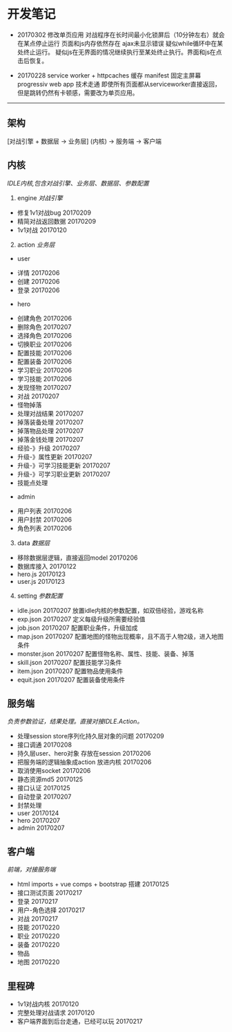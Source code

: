 
# 开发笔记


- 20170302
修改单页应用
对战程序在长时间最小化锁屏后（10分钟左右）就会在某点停止运行
页面和js内存依然存在
ajax未显示错误
疑似while循环中在某处终止运行。
疑似js在无界面的情况继续执行至某处终止执行。界面和js在点击后恢复。

- 20170228
service worker + httpcaches 缓存
manifest 固定主屏幕
progressiv web app 技术走通
即使所有页面都从serviceworker直接返回，但是跳转仍然有卡顿感，需要改为单页应用。


---------

## 架构
[对战引擎 + 数据层 -> 业务层] (内核) -> 服务端 -> 客户端

## 内核
*IDLE内核,包含对战引擎、业务层、数据层、参数配置*


1. engine
*对战引擎*
- 修复1v1对战bug 20170209
- 精简对战返回数据 20170209
- 1v1对战 20170120

2. action
*业务层*
* user
- 详情 20170206
- 创建 20170206
- 登录 20170206
* hero
- 创建角色 20170206
- 删除角色 20170207
- 选择角色 20170206
- 切换职业 20170206
- 配置技能 20170206
- 配置装备 20170206
- 学习职业 20170206
- 学习技能 20170206
- 发现怪物 20170207
- 对战 20170207
- 怪物掉落 
- 处理对战结果 20170207
- 掉落装备处理 20170207
- 掉落物品处理 20170207
- 掉落金钱处理 20170207
- 经验-》升级 20170207
- 升级-》属性更新 20170207
- 升级-》可学习技能更新 20170207
- 升级-》可学习职业更新 20170207
- 技能点处理
* admin
- 用户列表 20170206
- 用户封禁 20170206
- 角色列表 20170206


3. data
*数据层*
- 移除数据层逻辑，直接返回model 20170206 
- 数据库接入 20170122
- hero.js  20170123
- user.js 20170123

4. setting 
*参数配置*
* idle.json 20170207
放置idle内核的参数配置，如双倍经验，游戏名称
* exp.json 20170207
定义每级升级所需要经验值
* job.json 20170207
配置职业条件，升级加成
* map.json 20170207
配置地图的怪物出现概率，且不高于人物2级，进入地图条件
* monster.json  20170207
配置怪物名称、属性、技能、装备、掉落 
* skill.json  20170207
配置技能学习条件
* item.json 20170207
配置物品使用条件
* equit.json 20170207
配置装备使用条件



## 服务端
*负责参数验证，结果处理。直接对接IDLE.Action。* 
- 处理session store序列化持久层对象的问题 20170209
- 接口调通 20170208
- 持久层user、hero对象 存放在session 20170206
- 把服务端的逻辑抽象成action 放进内核 20170206
- 取消使用socket 20170206
- 静态资源md5  20170125
- 接口认证  20170125
- 自动登录 20170207
- 封禁处理 
- user 20170124
- hero 20170207
- admin 20170207


## 客户端
*前端，对接服务端*
- html imports + vue comps + bootstrap 搭建  20170125
- 接口测试页面 20170217
- 登录 20170217
- 用户-角色选择 20170217
- 对战 20170217
- 技能 20170220
- 职业 20170220
- 装备 20170220
- 物品 
- 地图 20170220





## 里程碑
- 1v1对战内核 20170120
- 完整处理对战请求 20170120
- 客户端界面到后台走通，已经可以玩 20170217